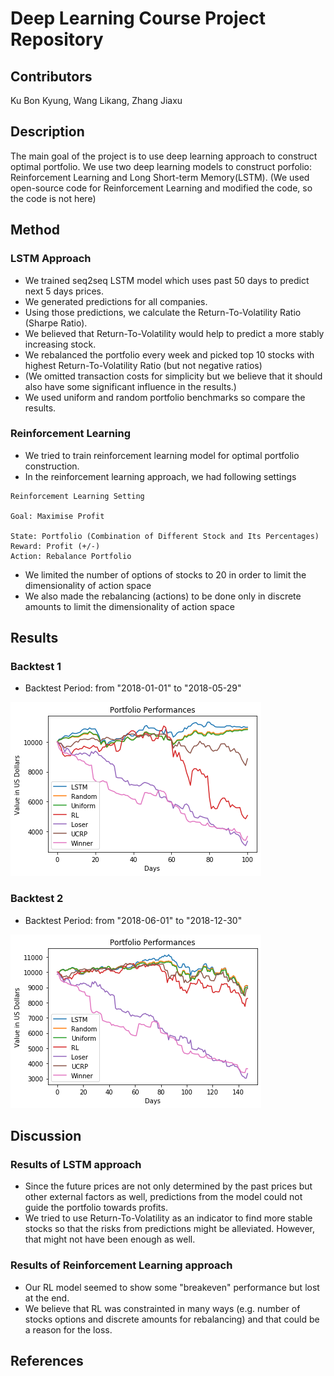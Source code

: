# Deep Learning Course Project Repository

## Contributors
Ku Bon Kyung, Wang Likang, Zhang Jiaxu

## Description
The main goal of the project is to use deep learning approach to construct optimal portfolio.
We use two deep learning models to construct porfolio: Reinforcement Learning and Long Short-term Memory(LSTM).
(We used open-source code for Reinforcement Learning and modified the code, so the code is not here)

## Method
### LSTM Approach
- We trained seq2seq LSTM model which uses past 50 days to predict next 5 days prices.
- We generated predictions for all companies.
- Using those predictions, we calculate the Return-To-Volatility Ratio (Sharpe Ratio).
- We believed that Return-To-Volatility would help to predict a more stably increasing stock. 
- We rebalanced the portfolio every week and picked top 10 stocks with highest Return-To-Volatility Ratio (but not negative ratios)
- (We omitted transaction costs for simplicity but we believe that it should also have some significant influence in the results.)
- We used uniform and random portfolio benchmarks so compare the results. 

### Reinforcement Learning
- We tried to train reinforcement learning model for optimal portfolio construction.
- In the reinforcement learning approach, we had following settings
```
Reinforcement Learning Setting

Goal: Maximise Profit

State: Portfolio (Combination of Different Stock and Its Percentages) 
Reward: Profit (+/-)
Action: Rebalance Portfolio

```
- We limited the number of options of stocks to 20 in order to limit the dimensionality of action space
- We also made the rebalancing (actions) to be done only in discrete amounts to limit the dimensionality of action space

## Results
### Backtest 1
- Backtest Period: from "2018-01-01" to "2018-05-29"

![comparison_image1](results/comparison_graph1.png)

### Backtest 2
- Backtest Period: from "2018-06-01" to "2018-12-30"

![comparison_image1](results/comparison_graph2.png)


## Discussion
### Results of LSTM approach
- Since the future prices are not only determined by the past prices but other external factors as well, 
predictions from the model could not guide the portfolio towards profits.
- We tried to use Return-To-Volatility as an indicator to find more stable stocks so that the risks from predictions 
might be alleviated. However, that might not have been enough as well.

### Results of Reinforcement Learning approach
- Our RL model seemed to show some "breakeven" performance but lost at the end.
- We believe that RL was constrainted in many ways (e.g. number of stocks options and discrete amounts for rebalancing) and that could be a reason for the loss.

## References
